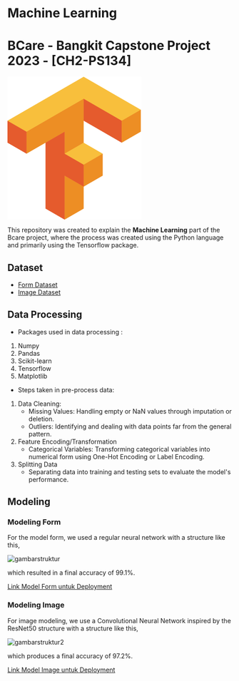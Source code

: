 ﻿# Machine Learning
# BCare - Bangkit Capstone Project 2023 - [CH2-PS134]


<div style="display: flex; gap: 50px;">
  <img src="/tensorflow.png" alt="image" width="300" height="auto">
</div>


This repository was created to explain the **Machine Learning** part of the Bcare project, where the process was created using the Python language and primarily using the Tensorflow package.

## Dataset
- [Form Dataset](https://drive.google.com/file/d/13ew-_lRZ3bO9-qMh108qaXCnn8V8K0Zf/view?usp=sharing)
- [Image Dataset](https://github.com/AlfianKamil9/capstone-project/tree/ml/dataset_babyblues2/dataset_babyblues
)

## Data Processing
- Packages used in data processing :
1. Numpy
2. Pandas
3. Scikit-learn
4. Tensorflow
5. Matplotlib
- Steps taken in pre-process data:
1. Data Cleaning:
   - Missing Values: Handling empty or NaN values through imputation or deletion.
   - Outliers: Identifying and dealing with data points far from the general pattern.
2. Feature Encoding/Transformation
   - Categorical Variables: Transforming categorical variables into numerical form using One-Hot Encoding or Label Encoding.
3. Splitting Data
   - Separating data into training and testing sets to evaluate the model's performance.

## Modeling
### Modeling Form
For the model form, we used a regular neural network with a structure like this,

![gambarstruktur]()

which resulted in a final accuracy of 99.1%.

[Link Model Form untuk Deployment]()

### Modeling Image
For image modeling, we use a Convolutional Neural Network inspired by the ResNet50 structure with a structure like this, 

![gambarstruktur2]()

which produces a final accuracy of 97.2%.

[Link Model Image untuk Deployment]()
